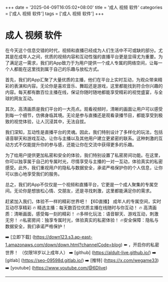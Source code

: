 +++
date = '2025-04-09T16:05:02+08:00'
title = '成人 视频 软件'
categories = ['成人 视频 软件']
tags = ['成人 视频 软件']
+++

# 成人 视频 软件

在今天这个信息交错的时代，视频和直播已经成为人们生活中不可或缺的部分。尤其是在成年人之间，优质的视频内容和互动性强的直播平台更是显得尤为重要。为了满足这一需求，我们的App致力于为用户提供一个成人专属的网络空间，让每一个人都能在这里找到属于自己的乐趣与放松方式。

首先，我们的App汇聚了大量优质的主播，他们在平台上实时互动，为观众带来精彩的表演和内容。无论你是喜欢音乐、舞蹈还是游戏，这里都能找到符合你兴趣的内容。每天都有数百位主播在线，保证你随时随地都能享受精彩的视觉盛宴，与全球的网友互动。

其次，高清画质是我们平台的一大亮点。观看视频时，清晰的画面让用户可以感受到每一个细节，仿佛身临其境。无论是参与直播还是观看录播节目，都能享受到极致的视觉体验，让人沉浸其中，无法自拔。

我们深知，互动性是直播平台的灵魂。因此，我们特别设计了多样化的玩法，包括语音聊天和游戏互动，让你与主播以及其他用户建立更紧密的联系。这种刺激的互动方式不仅能提升你的参与感，还能让你在交流中获得更多的乐趣。

为了给用户提供更加私密和安全的体验，我们特别设置了私密房间功能。在这里，你可以独享属于自己的专属时光，尽情享受与主播的一对一互动，体验真实的私密感受。此外，我们重视用户的隐私与数据安全，承诺严格保护你的个人信息，让你可以放心地享受我们的服务。

总之，我们的App不仅仅是一个视频和直播平台，它更是一个成人聚集的专属空间。无论你是想放松心情、交朋友，还是寻找刺激，这里都能满足你的需求。

赶紧加入我们，体验不一样的精彩世界吧！【6D直播】 成年人的专属空间，实时互动尽享精彩
🔥 精选主播：每天数百位优质主播在线随时与你互动！
🔥 高清画质：清晰画面，感受每一刻的精彩！
🔥多样化玩法：语音聊天、游戏互动，刺激无穷！
🔥私密房间：独享专属时光，体验真实的私密体验！
🔥安全保障：隐私与数据安全，我们承诺严格保护！

➡️ [立即下载] (https://down123.s3.ap-east-1.amazonaws.com/down/down.html?channelCode=blog) ⬅️ ，开启你的私密世界！
（仅限18岁以上成年人）
➡️ [github] (https://aldult-live.github.io/)
➡️ [gitlab] (https://seo-09598d.gitlab.io/)
➡️ [推特] (https://x.com/wegame33)
➡️ [youtube] (https://www.youtube.com/@6Dlive)

---
